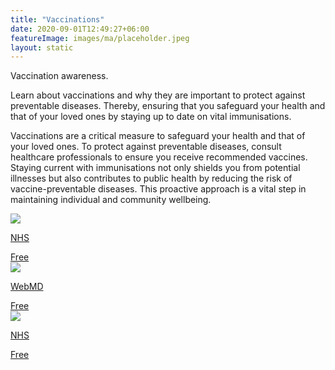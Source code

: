 ```yaml
---
title: "Vaccinations"
date: 2020-09-01T12:49:27+06:00
featureImage: images/ma/placeholder.jpeg
layout: static
---
```


Vaccination awareness.

Learn about vaccinations and why they are important to protect against preventable diseases. Thereby, ensuring that you safeguard your health and that of your loved ones by staying up to date on vital immunisations.

Vaccinations are a critical measure to safeguard your health and that of your loved ones. To protect against preventable diseases, consult healthcare professionals to ensure you receive recommended vaccines. Staying current with immunisations not only shields you from potential illnesses but also contributes to public health by reducing the risk of vaccine-preventable diseases. This proactive approach is a vital step in maintaining individual and community wellbeing.

<a class="ma-link" href="https://www.nhs.uk/conditions/vaccinations/why-vaccination-is-important-and-the-safest-way-to-protect-yourself/"><div class="ma-card ma-card-Health"><div class="ma-icon"><img src ="/images/Icon-check - health - opacity.svg"/></div><div class="ma-name"><p>NHS</p></div><div class="ma-paid-text"><span>Free</span></div></div></a><a class="ma-link" href="https://www.webmd.com/children/vaccines/immunizations-vaccines-power-of-preparation"><div class="ma-card ma-card-Health"><div class="ma-icon"><img src ="/images/Icon-check - health - opacity.svg"/></div><div class="ma-name"><p>WebMD</p></div><div class="ma-paid-text"><span>Free</span></div></div></a><a class="ma-link" href="https://www.nhs.uk/conditions/vaccinations/book-flu-vaccination/"><div class="ma-card ma-card-Health"><div class="ma-icon"><img src ="/images/Icon-check - health - opacity.svg"/></div><div class="ma-name"><p>NHS</p></div><div class="ma-paid-text"><span>Free</span></div></div></a>  

<br/><br/>






